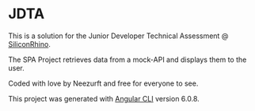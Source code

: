 # JDTA

This is a solution for the Junior Developer Technical Assessment @ [SiliconRhino](https://www.siliconrhino.io).

The SPA Project retrieves data from a mock-API and displays them to the user.

Coded with love by Neezurft and free for everyone to see.

This project was generated with [Angular CLI](https://github.com/angular/angular-cli) version 6.0.8.